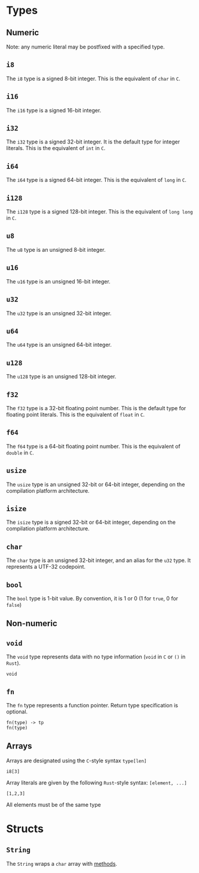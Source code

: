 # Types

## Numeric

Note: any numeric literal may be postfixed with a specified type.

## ```i8```
The ```i8``` type is a signed 8-bit integer. This is the equivalent of ```char``` in ```C```.

## ```i16```
The ```i16``` type is a signed 16-bit integer.

## ```i32```
The ```i32``` type is a signed 32-bit integer. It is the default type for integer literals. This is the equivalent of ```int``` in ```C```.

## ```i64```
The ```i64``` type is a signed 64-bit integer. This is the equivalent of ```long``` in ```C```.

## ```i128```
The ```i128``` type is a signed 128-bit integer. This is the equivalent of ```long long``` in ```C```.

## ```u8```
The ```u8``` type is an unsigned 8-bit integer.

## ```u16```
The ```u16``` type is an unsigned 16-bit integer.

## ```u32```
The ```u32``` type is an unsigned 32-bit integer.

## ```u64```
The ```u64``` type is an unsigned 64-bit integer.

## ```u128```
The ```u128``` type is an unsigned 128-bit integer.

## ```f32```
The ```f32``` type is a 32-bit floating point number. This is the default type for floating point literals. This is the equivalent of ```float``` in ```C```.

## ```f64```
The ```f64``` type is a 64-bit floating point number. This is the equivalent of ```double``` in ```C```.

## ```usize```
The ```usize``` type is an unsigned 32-bit or 64-bit integer, depending on the compilation platform architecture.

## ```isize```
The ```isize``` type is a signed 32-bit or 64-bit integer, depending on the compilation platform architecture.

## ```char```
The ```char``` type is an unsigned 32-bit integer, and an alias for the ```u32``` type. It represents a UTF-32 codepoint.

## ```bool```
The ```bool``` type is 1-bit value. By convention, it is 1 or 0 (1 for ```true```, 0 for ```false```)

## Non-numeric

## ```void```
The ```void``` type represents data with no type information (```void``` in ```C``` or ```()``` in ```Rust```).
```
void
```

## ```fn```
The ```fn``` type represents a function pointer. Return type specification is optional.
```
fn(type) -> tp
fn(type)
```

## Arrays

Arrays are designated using the ```C```-style syntax ```type[len]```
```
i8[3]
```

Array literals are given by the following ```Rust```-style syntax: ```[element, ...]```
```
[1,2,3]
```
All elements must be of the same type

# Structs

## ```String```
The ```String``` wraps a ```char``` array with [methods](methods/String.md).
